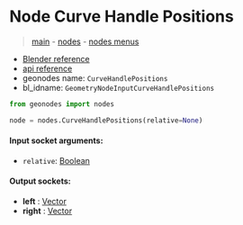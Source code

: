 # Node Curve Handle Positions

> [main](../structure.md) - [nodes](nodes.md) - [nodes menus](nodes_menus.md)

- [Blender reference](https://docs.blender.org/manual/en/latest/modeling/geometry_nodes/curve/curve_handle_position.html)
- [api reference](https://docs.blender.org/api/current/bpy.types.GeometryNodeInputCurveHandlePositions.html)
- geonodes name: `CurveHandlePositions`
- bl_idname: `GeometryNodeInputCurveHandlePositions`

```python
from geonodes import nodes

node = nodes.CurveHandlePositions(relative=None)
```

#### Input socket arguments:

- `relative`: [Boolean](Boolean.md)

#### Output sockets:

- **left** : [Vector](Vector.md)
- **right** : [Vector](Vector.md)

